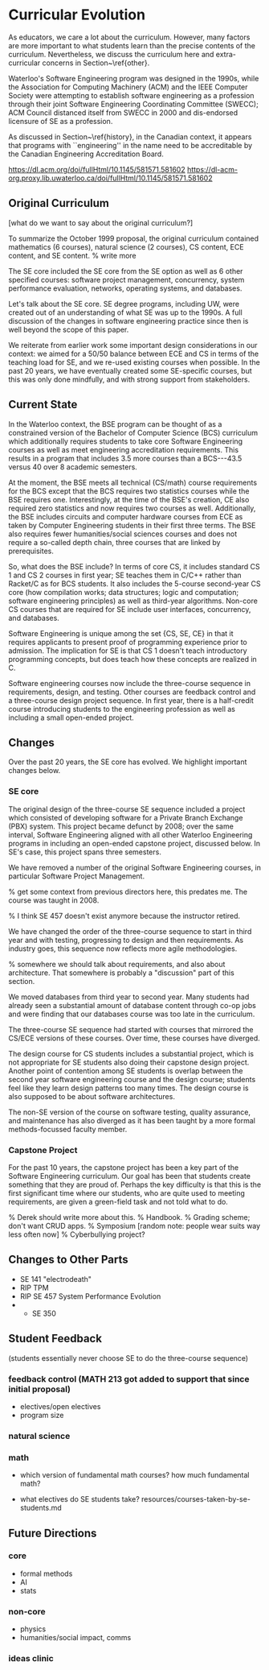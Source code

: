 # Curricular Evolution

As educators, we care a lot about the curriculum. However, many
factors are more important to what students learn than the precise
contents of the curriculum. Nevertheless, we discuss the curriculum
here and extra-curricular concerns in Section~\ref{other}.

Waterloo's Software Engineering program was designed in the 1990s,
while the Association for Computing Machinery (ACM) and the IEEE
Computer Society were attempting to establish software engineering as
a profession through their joint Software Engineering Coordinating
Committee (SWECC); ACM Council distanced itself from SWECC in 2000 and
dis-endorsed licensure of SE as a profession.

As discussed in Section~\ref{history}, in the Canadian context, it appears
that programs with ``engineering'' in the name need to be accreditable by the
Canadian Engineering Accreditation Board.

https://dl.acm.org/doi/fullHtml/10.1145/581571.581602
https://dl-acm-org.proxy.lib.uwaterloo.ca/doi/fullHtml/10.1145/581571.581602

## Original Curriculum

[what do we want to say about the original curriculum?]

To summarize the October 1999 proposal, the original curriculum
contained mathematics (6 courses), natural science (2 courses), CS
content, ECE content, and SE content. % write more

The SE core included the SE core from the SE option as well as
6 other specified courses: software project management, concurrency,
system performance evaluation, networks, operating systems, and
databases.

Let's talk about the SE core. SE degree programs, including UW, were
created out of an understanding of what SE was up to the 1990s.
A full discussion of the changes in software engineering practice
since then is well beyond the scope of this paper. 

We reiterate from earlier work some important design considerations in
our context: we aimed for a 50/50 balance between ECE and CS in terms
of the teaching load for SE, and we re-used existing courses when
possible. In the past 20 years, we have eventually created some
SE-specific courses, but this was only done mindfully, and with strong
support from stakeholders.

## Current State

In the Waterloo context, the BSE program can be thought of as a
constrained version of the Bachelor of Computer Science (BCS) curriculum
which additionally requires students to take core Software Engineering
courses as well as meet engineering accreditation requirements. This
results in a program that includes 3.5 more courses than a BCS---43.5 versus 40
over 8 academic semesters.

At the moment, the BSE meets all technical (CS/math) course
requirements for the BCS except that the BCS requires two statistics
courses while the BSE requires one. Interestingly, at the time of the
BSE's creation, CE also required zero statistics and now requires two
courses as well. Additionally, the BSE includes circuits and computer
hardware courses from ECE as taken by Computer Engineering students in
their first three terms. The BSE also requires fewer humanities/social
sciences courses and does not require a so-called depth chain, three
courses that are linked by prerequisites.

So, what does the BSE include? In terms of core CS, it includes
standard CS 1 and CS 2 courses in first year; SE teaches them in C/C++
rather than Racket/C as for BCS students. It also includes the
5-course second-year CS core (how compilation works; data structures;
logic and computation; software engineering principles) as well as
third-year algorithms. Non-core CS courses that are required for SE
include user interfaces, concurrency, and databases.

Software Engineering is unique among the set \{CS, SE, CE\} in that it
requires applicants to present proof of programming experience prior
to admission. The implication for SE is that CS 1 doesn't teach
introductory programming concepts, but does teach how these concepts
are realized in C.

Software engineering courses now include the three-course sequence in
requirements, design, and testing. Other courses are feedback control and
a three-course design project sequence. In first year, there is a
half-credit course introducing students to the engineering profession as well as
including a small open-ended project.

## Changes

Over the past 20 years, the SE core has evolved. We highlight
important changes below.

### SE core

The original design of the three-course SE sequence included a project
which consisted of developing software for a Private Branch Exchange
(PBX) system. This project became defunct by 2008; over the same
interval, Software Engineering aligned with all other Waterloo
Engineering programs in including an open-ended capstone project,
discussed below. In SE's case, this project spans three semesters.

We have removed a number of the original Software Engineering courses,
in particular Software Project Management.

% get some context from previous directors here, this predates me. The course was taught in 2008.

% I think SE 457 doesn't exist anymore because the instructor retired.

We have changed the order of the three-course sequence to start in third year
and with testing, progressing to design and then requirements. As industry goes,
this sequence now reflects more agile methodologies.

% somewhere we should talk about requirements, and also about architecture. That somewhere is probably a "discussion" part of this section.

We moved databases from third year to second year. Many students had already
seen a substantial amount of database content through co-op jobs and were
finding that our databases course was too late in the curriculum.

The three-course SE sequence had started with courses that mirrored
the CS/ECE versions of these courses. Over time, these courses have
diverged.

The design course for CS students includes a substantial project,
which is not appropriate for SE students also doing their capstone
design project.  Another point of contention among SE students is
overlap between the second year software engineering course and the
design course; students feel like they learn design patterns too many
times. The design course is also supposed to be about software
architectures.

The non-SE version of the course on software testing, quality
assurance, and maintenance has also diverged as it has been taught by
a more formal methods-focussed faculty member.

### Capstone Project

For the past 10 years, the capstone project has been a key part of the
Software Engineering curriculum. Our goal has been that students
create something that they are proud of. Perhaps the key difficulty is
that this is the first significant time where our students, who are
quite used to meeting requirements, are given a green-field task and
not told what to do.

% Derek should write more about this.
% Handbook.
% Grading scheme; don't want CRUD apps.
% Symposium [random note: people wear suits way less often now]
% Cyberbullying project?

## Changes to Other Parts


* SE 141 "electrodeath"
* RIP TPM
* RIP SE 457 System Performance Evolution
* + SE 350

## Student Feedback

(students essentially never choose SE to do the three-course sequence)



### feedback control (MATH 213 got added to support that since initial proposal)

* electives/open electives
* program size

### natural science

### math

* which version of fundamental math courses? how much fundamental math?

* what electives do SE students take?
  resources/courses-taken-by-se-students.md

## Future Directions

### core
* formal methods
* AI
* stats

### non-core
* physics
* humanities/social impact, comms

### ideas clinic


